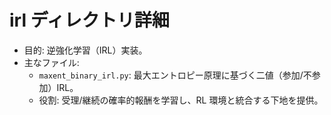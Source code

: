 # irl ディレクトリ詳細

- 目的: 逆強化学習（IRL）実装。
- 主なファイル:
  - `maxent_binary_irl.py`: 最大エントロピー原理に基づく二値（参加/不参加）IRL。
  - 役割: 受理/継続の確率的報酬を学習し、RL 環境と統合する下地を提供。
